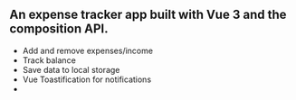 ## An expense tracker app built with Vue 3 and the composition API.
* Add and remove expenses/income
* Track balance
* Save data to local storage
* Vue Toastification for notifications
* <script setup> syntax (Vue 3.2+)
![Image alt text](https://i.pinimg.com/originals/b9/02/f2/b902f270adf0661ebf60f50cfb90d8eb.png)

## Project Setup

```sh
npm install
```

### Compile and Hot-Reload for Development

```sh
npm run dev
```

### Compile and Minify for Production

```sh
npm run build
```
